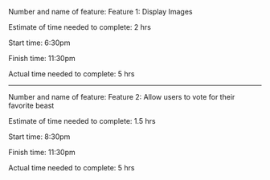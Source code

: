 Number and name of feature: Feature 1: Display Images

Estimate of time needed to complete: 2 hrs

Start time: 6:30pm

Finish time: 11:30pm

Actual time needed to complete: 5 hrs

---

Number and name of feature: Feature 2: Allow users to vote for their favorite beast

Estimate of time needed to complete: 1.5 hrs

Start time: 8:30pm

Finish time: 11:30pm

Actual time needed to complete: 5 hrs